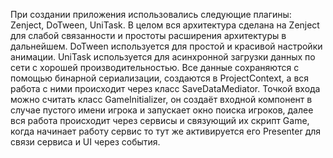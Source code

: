 При создании приложения использовались следующие плагины: Zenject, DoTween, UniTask. В целом вся архитектура сделана на Zenject для слабой связанности и простоты расширения архитектуры в дальнейшем. DoTween используется для простой и красивой настройки анимации. UniTask используется для асинхронной загрузки данных по сети с хорошей производительностью. Все данные сохраняются с помощью бинарной сериализации, создаются в ProjectContext, а вся работа с ними происходит через класс SaveDataMediator. Точкой входа можно считать класс GameInitializer, он создаёт входной компонент в случае пустого имени игрока и запускает окно поиска игроков, далее вся работа происходит через сервисы и связующий их скрипт Game, когда начинает работу сервис то тут же активируется его Presenter для связи сервиса и UI через события.